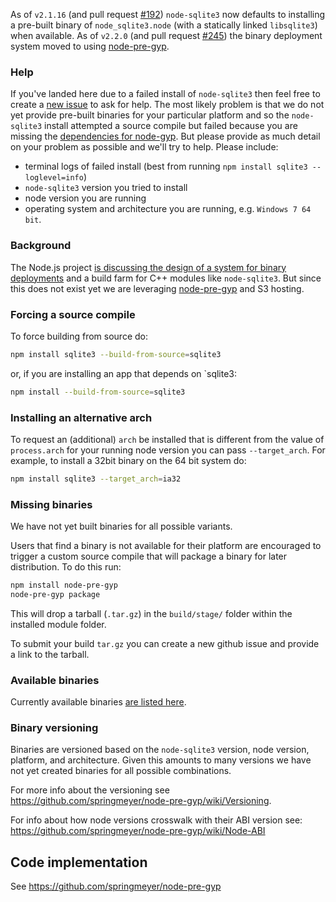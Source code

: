 As of `v2.1.16` (and pull request [#192](https://github.com/developmentseed/node-sqlite3/pull/192)) `node-sqlite3` now defaults to installing a pre-built binary of `node_sqlite3.node` (with a statically linked `libsqlite3`) when available. As of `v2.2.0` (and pull request [#245](https://github.com/mapbox/node-sqlite3/pull/245)) the binary deployment system moved to using [node-pre-gyp](https://github.com/springmeyer/node-pre-gyp).

### Help

If you've landed here due to a failed install of `node-sqlite3` then feel free to create a [new issue](https://github.com/mapbox/node-sqlite3/issues/new) to ask for help. The most likely problem is that we do not yet provide pre-built binaries for your particular platform and so the `node-sqlite3` install attempted a source compile but failed because you are missing the [dependencies for node-gyp](https://github.com/TooTallNate/node-gyp#installation). But please provide as much detail on your problem as possible and we'll try to help. Please include:
 - terminal logs of failed install (best from running `npm install sqlite3 --loglevel=info`)
 - `node-sqlite3` version you tried to install
 - node version you are running
 - operating system and architecture you are running, e.g. `Windows 7 64 bit`.

### Background

The Node.js project [is discussing the design of a system for binary deployments](https://github.com/isaacs/npm/issues/1891) and a build farm for C++ modules like `node-sqlite3`. But since this does not exist yet we are leveraging [node-pre-gyp](https://github.com/springmeyer/node-pre-gyp) and S3 hosting.

### Forcing a source compile

To force building from source do:

```sh
npm install sqlite3 --build-from-source=sqlite3
```

or, if you are installing an app that depends on `sqlite3:

```sh
npm install --build-from-source=sqlite3
```

### Installing an alternative arch

To request an (additional) `arch` be installed that is different from the value of `process.arch` for your running node version you can pass `--target_arch`. For example, to install a 32bit binary on the 64 bit system do:

```sh
npm install sqlite3 --target_arch=ia32
```

### Missing binaries

We have not yet built binaries for all possible variants.

Users that find a binary is not available for their platform are encouraged to trigger a custom source compile that will package a binary for later distribution. To do this run:

```sh
npm install node-pre-gyp
node-pre-gyp package
```

This will drop a tarball (`.tar.gz`) in the `build/stage/` folder within the installed module folder.

To submit your build `tar.gz` you can create a new github issue and provide a link to the tarball.

### Available binaries

Currently available binaries [are listed here](http://node-sqlite3.s3.amazonaws.com/index.html?path=Release/).

### Binary versioning 

Binaries are versioned based on the `node-sqlite3` version, node version, platform, and architecture. Given this amounts to many versions we have not yet created binaries for all possible combinations.

For more info about the versioning see https://github.com/springmeyer/node-pre-gyp/wiki/Versioning.

For info about how node versions crosswalk with their ABI version see: https://github.com/springmeyer/node-pre-gyp/wiki/Node-ABI


## Code implementation

See https://github.com/springmeyer/node-pre-gyp
